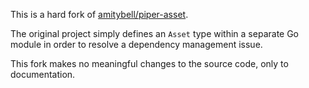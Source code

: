 This is a hard fork of [amitybell/piper-asset](https://github.com/amitybell/piper-asset).

The original project simply defines an `Asset` type within a separate Go module in order to resolve a dependency management issue.

This fork makes no meaningful changes to the source code, only to documentation.
